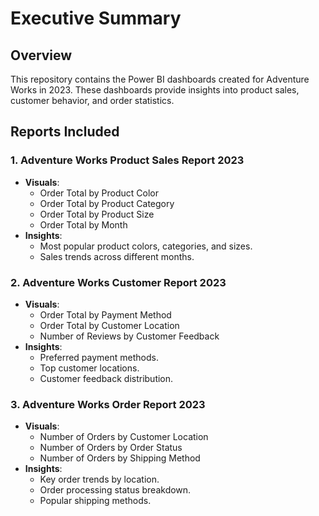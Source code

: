 # Executive Summary

## Overview
This repository contains the Power BI dashboards created for Adventure Works in 2023. These dashboards provide insights into product sales, customer behavior, and order statistics.

## Reports Included

### 1. **Adventure Works Product Sales Report 2023**
   - **Visuals**:
     - Order Total by Product Color
     - Order Total by Product Category
     - Order Total by Product Size
     - Order Total by Month
   - **Insights**:
     - Most popular product colors, categories, and sizes.
     - Sales trends across different months.

### 2. **Adventure Works Customer Report 2023**
   - **Visuals**:
     - Order Total by Payment Method
     - Order Total by Customer Location
     - Number of Reviews by Customer Feedback
   - **Insights**:
     - Preferred payment methods.
     - Top customer locations.
     - Customer feedback distribution.

### 3. **Adventure Works Order Report 2023**
   - **Visuals**:
     - Number of Orders by Customer Location
     - Number of Orders by Order Status
     - Number of Orders by Shipping Method
   - **Insights**:
     - Key order trends by location.
     - Order processing status breakdown.
     - Popular shipping methods.

